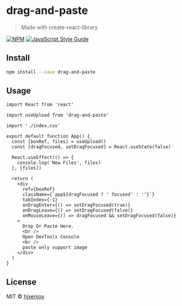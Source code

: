 # drag-and-paste

> Made with create-react-library

[![NPM](https://img.shields.io/npm/v/drag-and-paste.svg)](https://www.npmjs.com/package/drag-and-paste) [![JavaScript Style Guide](https://img.shields.io/badge/code_style-standard-brightgreen.svg)](https://standardjs.com)

## Install

```bash
npm install --save drag-and-paste
```

## Usage

```tsx
import React from 'react'

import useUpload from 'drag-and-paste'

import './index.css'

export default function App() {
  const [boxRef, files] = useUpload()
  const [dragFocused, setDragFocused] = React.useState(false)

  React.useEffect(() => {
    console.log('New Files', files)
  }, [files])

  return (
    <div
      ref={boxRef}
      className={`app${dragFocused ? ' focused' : ''}`}
      tabIndex={-1}
      onDragEnter={() => setDragFocused(true)}
      onDragLeave={() => setDragFocused(false)}
      onMouseLeave={() => dragFocused && setDragFocused(false)}
    >
      Drop Or Paste Here.
      <br />
      Open DevTools Console
      <br />
      paste only support image
    </div>
  )
}
```

## License

MIT © [hjxenjoy](https://github.com/hjxenjoy)

